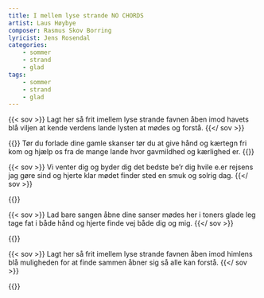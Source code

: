 ```yaml
---
title: I mellem lyse strande NO CHORDS
artist: Laus Høybye
composer: Rasmus Skov Borring
lyricist: Jens Rosendal
categories:
    - sommer
    - strand
    - glad
tags:
    - sommer
    - strand
    - glad
---
```


{{< sov >}}
Lagt her så frit imellem lyse strande
favnen åben imod havets blå
viljen at kende verdens lande
lysten at mødes og forstå.
{{</ sov >}}

{{<soc>}}
Tør du forlade dine gamle skanser
tør du at give hånd og kærtegn fri
kom og hjælp os fra de mange lande
hvor gavmildhed og kærlighed er.
{{</soc>}}

{{< sov >}}
Vi venter dig og byder dig det bedste
be’r dig hvile e.er rejsens jag
gøre sind og hjerte klar mødet
finder sted en smuk og solrig dag.
{{</ sov >}}

{{<chorus>}}

{{< sov >}}
Lad bare sangen åbne dine sanser
mødes her i toners glade leg
tage fat i både hånd og hjerte
finde vej både dig og mig.
{{</ sov >}}

{{<chorus>}}

{{< sov >}}
Lagt her så frit imellem lyse strande
favnen åben imod himlens blå
muligheden for at finde sammen
åbner sig så alle kan forstå.
{{</ sov >}}

{{<chorus>}}
